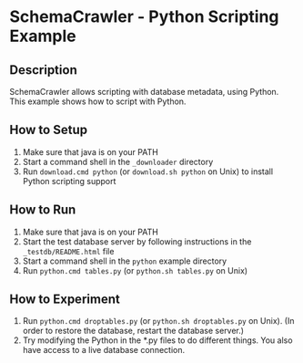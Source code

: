 # SchemaCrawler - Python Scripting Example

## Description
SchemaCrawler allows scripting with database metadata, using Python. This
example shows how to script with Python.

## How to Setup
1. Make sure that java is on your PATH
2. Start a command shell in the `_downloader` directory 
3. Run `download.cmd python` (or `download.sh python` on Unix) to
   install Python scripting support

## How to Run
1. Make sure that java is on your PATH
2. Start the test database server by following instructions in the `_testdb/README.html` file
3. Start a command shell in the `python` example directory
4. Run `python.cmd tables.py` (or `python.sh tables.py` on Unix) 

## How to Experiment
1. Run `python.cmd droptables.py` (or `python.sh droptables.py` on Unix). 
   (In order to restore the database, restart the database server.) 
2. Try modifying the Python in the *.py files to do different things. 
   You also have access to a live database connection. 
